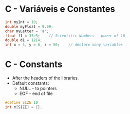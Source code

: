 # C - Variáveis e Constantes

~~~c
int myInt = 10;
double myFloat = 9.99;
char myLetter = 'a';                
float f1 = 35e3;    // Scientific Numbers - power of 10
double d1 = 12E4;
int x = 5, y = 6, z = 50;    // declare many variables
~~~

# C - Constants

- After the headers of the libraries.
- Default constants:
    - NULL - to pointers
    - EOF - end of file

~~~c
#define SIZE 10
int x[SIZE] = {};
~~~